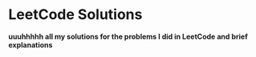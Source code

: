 # LeetCode Solutions

**uuuhhhhh all my solutions for the problems I did in LeetCode and brief explanations**
